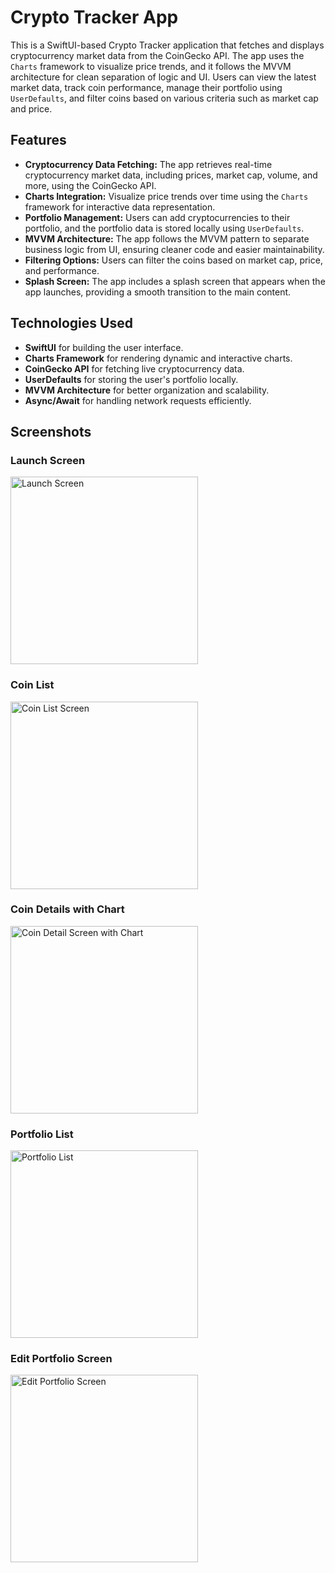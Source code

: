 # Crypto Tracker App

This is a SwiftUI-based Crypto Tracker application that fetches and displays cryptocurrency market data from the CoinGecko API. The app uses the `Charts` framework to visualize price trends, and it follows the MVVM architecture for clean separation of logic and UI. Users can view the latest market data, track coin performance, manage their portfolio using `UserDefaults`, and filter coins based on various criteria such as market cap and price.

## Features

- **Cryptocurrency Data Fetching:** The app retrieves real-time cryptocurrency market data, including prices, market cap, volume, and more, using the CoinGecko API.
- **Charts Integration:** Visualize price trends over time using the `Charts` framework for interactive data representation.
- **Portfolio Management:** Users can add cryptocurrencies to their portfolio, and the portfolio data is stored locally using `UserDefaults`.
- **MVVM Architecture:** The app follows the MVVM pattern to separate business logic from UI, ensuring cleaner code and easier maintainability.
- **Filtering Options:** Users can filter the coins based on market cap, price, and performance.
- **Splash Screen:** The app includes a splash screen that appears when the app launches, providing a smooth transition to the main content.

## Technologies Used

- **SwiftUI** for building the user interface.
- **Charts Framework** for rendering dynamic and interactive charts.
- **CoinGecko API** for fetching live cryptocurrency data.
- **UserDefaults** for storing the user's portfolio locally.
- **MVVM Architecture** for better organization and scalability.
- **Async/Await** for handling network requests efficiently.

## Screenshots

### Launch Screen

<img src="Screenshots/launch-screen.png" alt="Launch Screen" width="300"/>

### Coin List

<img src="Screenshots/coin-list.png" alt="Coin List Screen" width="300"/>

### Coin Details with Chart

<img src="Screenshots/coin-detail-chart.png" alt="Coin Detail Screen with Chart" width="300"/>

### Portfolio List

<img src="Screenshots/portfolio-list.png" alt="Portfolio List" width="300"/>

### Edit Portfolio Screen
<img src="Screenshots/edit-portfolio-screen.png" alt="Edit Portfolio Screen" width="300"/>

